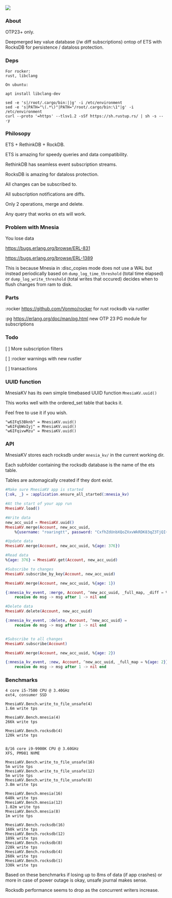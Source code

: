 ![](https://images.ctfassets.net/1d31s1aajogl/6BraicTqvnQdNp6BLyJ7LG/b42ac2da1ce881fc47244307e909abcd/RocksDB-pacman.png)

### About
OTP23+ only.

Deepmerged key value database (/w diff subscriptions) ontop of ETS with RocksDB for persistence / dataloss protection.

### Deps

```
For rocker:
rust, libclang

On ubuntu:

apt install libclang-dev

sed -e 's|/root/.cargo/bin:||g' -i /etc/environment
sed -e 's|PATH="\(.*\)"|PATH="/root/.cargo/bin:\1"|g' -i /etc/environment
curl --proto '=https' --tlsv1.2 -sSf https://sh.rustup.rs/ | sh -s -- -y
```

### Philosopy

ETS + RethinkDB + RockDB.

ETS is amazing for speedy queries and data compatibility.

RethinkDB has seamless event subscription streams.

RocksDB is amazing for dataloss protection.



All changes can be subscribed to.

All subscription notifications are diffs.

Only 2 operations, merge and delete.

Any query that works on ets will work.

### Problem with Mnesia

You lose data

https://bugs.erlang.org/browse/ERL-831

https://bugs.erlang.org/browse/ERL-1389


This is because Mnesia in :disc_copies mode does not use a WAL but instead periodically based on `dump_log_time_threshold` (total time elapsed)
or `dump_log_write_threshold` (total writes that occured) decides when to flush changes from ram to disk.

### Parts

:rocker https://github.com/Vonmo/rocker for rust rocksdb via rustler

:pg https://erlang.org/doc/man/pg.html new OTP 23 PG module for subscriptions

### Todo

[ ] More subscription filters

[ ] :rocker warnings with new rustler

[ ] transactions

### UUID function

MnesiaKV has its own simple timebased UUID function `MnesiaKV.uuid()`

This works well with the ordered_set table that backs it.

Feel free to use it if you wish.


```
"w6IFq53Bknb" = MnesiaKV.uuid()
"w6IFqbWoIyj" = MnesiaKV.uuid()
"w6IFqivwMzu" = MnesiaKV.uuid()
```

### API

MnesiaKV stores each rocksdb under `mnesia_kv/` in the current working dir.

Each subfolder containing the rocksdb database is the name of the ets table.

Tables are automagically created if they dont exist.

```elixir
#Make sure MnesiaKV app is started
{:ok, _} = :application.ensure_all_started(:mnesia_kv)

#At the start of your app run
MnesiaKV.load()

#Write data
new_acc_uuid = MnesiaKV.uuid()
MnesiaKV.merge(Account, new_acc_uuid,
    %{username: "roaringtt", password: "CxfhZdUnbXQoZXxvWkRDK83qZ3TjQI+CMnSRAwaQMSM="})

#Update data
MnesiaKV.merge(Account, new_acc_uuid, %{age: 376})

#Read data
%{age: 376} = MnesiaKV.get(Account, new_acc_uuid)

#Subscribe to changes
MnesiaKV.subscribe_by_key(Account, new_acc_uuid)

MnesiaKV.merge(Account, new_acc_uuid, %{age: 1})

{:mnesia_kv_event, :merge, Account, ^new_acc_uuid, _full_map, _diff = %{age: 1}} =
    receive do msg -> msg after 1 -> nil end

#Delete data
MnesiaKV.delete(Account, new_acc_uuid)

{:mnesia_kv_event, :delete, Account, ^new_acc_uuid} =
    receive do msg -> msg after 1 -> nil end


#Subscribe to all changes
MnesiaKV.subscribe(Account)

MnesiaKV.merge(Account, new_acc_uuid, %{age: 2})

{:mnesia_kv_event, :new, Account, ^new_acc_uuid, _full_map = %{age: 2}} =
    receive do msg -> msg after 1 -> nil end

```

### Benchmarks

```
4 core i5-7500 CPU @ 3.40GHz
ext4, consumer SSD

MnesiaKV.Bench.write_to_file_unsafe(4)
1.6m write tps

MnesiaKV.Bench.mnesia(4)
266k write tps

MnesiaKV.Bench.rocksdb(4)
120k write tps


8/16 core i9-9900K CPU @ 3.60GHz
XFS, PM981 NVME

MnesiaKV.Bench.write_to_file_unsafe(16)
5m write tps
MnesiaKV.Bench.write_to_file_unsafe(12)
5m write tps
MnesiaKV.Bench.write_to_file_unsafe(8)
3.8m write tps

MnesiaKV.Bench.mnesia(16)
640k write tps
MnesiaKV.Bench.mnesia(12)
1.02m write tps
MnesiaKV.Bench.mnesia(8)
1m write tps

MnesiaKV.Bench.rocksdb(16)
160k write tps
MnesiaKV.Bench.rocksdb(12)
189k write tps
MnesiaKV.Bench.rocksdb(8)
228k write tps
MnesiaKV.Bench.rocksdb(4)
260k write tps
MnesiaKV.Bench.rocksdb(1)
330k write tps
```

Based on these benchmarks if losing up to 8ms of data (if app crashes) or more in case of power outage is okay, unsafe journal makes sense.

Rocksdb performance seems to drop as the concurrent writers increase.
